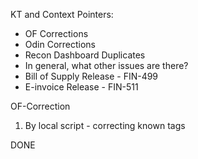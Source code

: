 KT and Context Pointers:
  - OF Corrections
  - Odin Corrections
  - Recon Dashboard Duplicates
  - In general, what other issues are there?
  - Bill of Supply Release - FIN-499
  - E-invoice Release - FIN-511



OF-Correction
1. By local script - correcting known tags

DONE